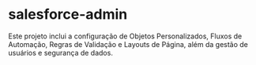 # salesforce-admin
Este projeto inclui a configuração de Objetos Personalizados, Fluxos de Automação, Regras de Validação e Layouts de Página, além da gestão de usuários e segurança de dados.
